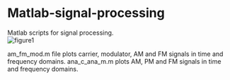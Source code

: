 # Matlab-signal-processing
Matlab scripts for signal processing.  
![figure1](https://github.com/Moji14/Matlab-signal-processing/assets/30596071/e0ac71bd-00bb-44da-8b9c-de568260d50f)   

am_fm_mod.m file plots carrier, modulator, AM and FM signals in time and frequency domains. 
ana_c_ana_m.m plots AM, PM and FM signals in time and frequency domains.   

